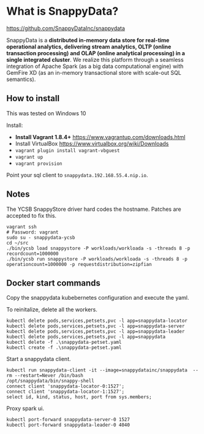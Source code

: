 # What is SnappyData?

https://github.com/SnappyDataInc/snappydata

SnappyData is a **distributed in-memory data store for real-time operational analytics, delivering stream analytics, OLTP (online transaction processing) and OLAP (online analytical processing) in a single integrated cluster**. We realize this platform through a seamless integration of Apache Spark (as a big data computational engine) with GemFire XD (as an in-memory transactional store with scale-out SQL semantics).

## How to install

This was tested on Windows 10

Install:

* __Install Vagrant 1.8.4+__ https://www.vagrantup.com/downloads.html
* Install VirtualBox https://www.virtualbox.org/wiki/Downloads
* `vagrant plugin install vagrant-vbguest`
* `vagrant up`
* `vagrant provision`

Point your sql client to `snappydata.192.168.55.4.nip.io`.

## Notes

The YCSB SnappyStore driver hard codes the hostname. Patches are accepted to fix this.

```
vagrant ssh
# Password: vagrant
sudo su - snappydata-ycsb
cd ~/src
./bin/ycsb load snappystore -P workloads/workloada -s -threads 8 -p recordcount=1000000
./bin/ycsb run snappystore -P workloads/workloada -s -threads 8 -p operationcount=1000000 -p requestdistribution=zipfian
```

## Docker start commands

Copy the snappydata kubebernetes configuration and execute the yaml.

To reinitalize, delete all the workers.

```
kubectl delete pods,services,petsets,pvc -l app=snappydata-locator
kubectl delete pods,services,petsets,pvc -l app=snappydata-server
kubectl delete pods,services,petsets,pvc -l app=snappydata-leader 
kubectl delete pods,services,petsets,pvc -l app=snappydata
kubectl delete -f .\snappydata-petset.yaml
kubectl create -f .\snappydata-petset.yaml
```

Start a snappydata client.

```
kubectl run snappydata-client -it --image=snappydatainc/snappydata  --rm --restart=Never /bin/bash
/opt/snappydata/bin/snappy-shell
connect client 'snappydata-locator-0:1527';
connect client 'snappydata-locator-1:1527';
select id, kind, status, host, port from sys.members;
```

Proxy spark ui.

```
kubectl port-forward snappydata-server-0 1527
kubectl port-forward snappydata-leader-0 4040
```